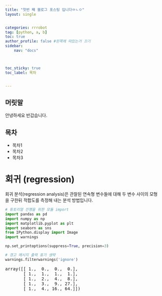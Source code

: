 ```yaml
---
title: "첫번 째 블로그 포스팅 입니다ㅁㄴㅇ"
layout: single


categories: rrrobot
tag: [python, a, b]
toc: true
author_profile: false #왼쪽에 떠있는거 끄기
sidebar:
    nav: "docs"



toc_sticky: true
toc_label: 목차


---
```

<head>
  <style>
    table.dataframe {
      white-space: normal;
      width: 100%;
      height: 240px;
      display: block;
      overflow: auto;
      font-family: Arial, sans-serif;
      font-size: 0.9rem;
      line-height: 20px;
      text-align: center;
      border: 0px !important;
    }

    table.dataframe th {
      text-align: center;
      font-weight: bold;
      padding: 8px;
    }

    table.dataframe td {
      text-align: center;
      padding: 8px;
    }

    table.dataframe tr:hover {
      background: #b8d1f3; 
    }

    .output_prompt {
      overflow: auto;
      font-size: 0.9rem;
      line-height: 1.45;
      border-radius: 0.3rem;
      -webkit-overflow-scrolling: touch;
      padding: 0.8rem;
      margin-top: 0;
      margin-bottom: 15px;
      font: 1rem Consolas, "Liberation Mono", Menlo, Courier, monospace;
      color: $code-text-color;
      border: solid 1px $border-color;
      border-radius: 0.3rem;
      word-break: normal;
      white-space: pre;
    }

  .dataframe tbody tr th:only-of-type {
      vertical-align: middle;
  }

  .dataframe tbody tr th {
      vertical-align: top;
  }

  .dataframe thead th {
      text-align: center !important;
      padding: 8px;
  }

  .page__content p {
      margin: 0 0 0px !important;
  }

  .page__content p > strong {
    font-size: 0.8rem !important;
  }

  </style>
</head>



## 머릿말
안녕하세요 반갑습니다.



## 목차

- 목차1
- 목차2
- 목차3


# 회귀 (regression)
회귀 분석(regression analysis)은 관찰된 연속형 변수들에 대해 두 변수 사이의 모형을 구한뒤 적합도를 측정해 내는 분석 방법입니다.

```python
# 튜토리얼 진행을 위한 모듈 import
import pandas as pd
import numpy as np
import matplotlib.pyplot as plt
import seaborn as sns
from IPython.display import Image
import warnings

np.set_printoptions(suppress=True, precision=3)

# 경고 메시지 출력 표기 생략
warnings.filterwarnings('ignore')
```


<pre>
array([[ 1.,  0.,  0.,  0.],
       [ 1.,  1.,  1.,  1.],
       [ 1.,  2.,  4.,  8.],
       [ 1.,  3.,  9., 27.],
       [ 1.,  4., 16., 64.]])
</pre>